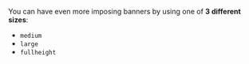 You can have even more imposing banners by using one of **3 different sizes**:

- `medium`
- `large`
- `fullheight`
